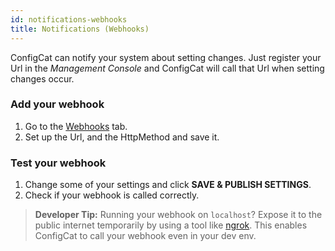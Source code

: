 ```yaml
---
id: notifications-webhooks
title: Notifications (Webhooks)
---
```

ConfigCat can notify your system about setting changes. Just register your Url in the *Management Console* and ConfigCat will call that Url when setting changes occur.

### Add your webhook
1. Go to the <a href="https://app.configcat.com/webhook" target="_blank">Webhooks</a> tab.
1. Set up the Url, and the HttpMethod and save it.

### Test your webhook
1. Change some of your settings and click **SAVE & PUBLISH SETTINGS**.
1. Check if your webhook is called correctly.

> **Developer Tip:** Running your webhook on `localhost`? Expose it to the public internet temporarily by using a tool like <a href="https://ngrok.com/" target="_blank">ngrok</a>. This enables ConfigCat to call your webhook even in your dev env.

